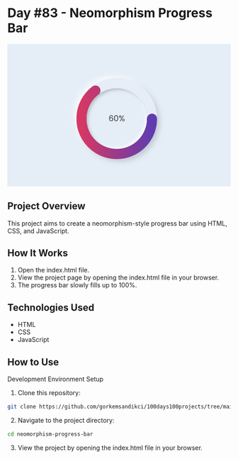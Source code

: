 # Day #83 - Neomorphism Progress Bar

![Project Screenshot](screenshot.png)

## Project Overview
This project aims to create a neomorphism-style progress bar using HTML, CSS, and JavaScript.

## How It Works
1. Open the index.html file.
2. View the project page by opening the index.html file in your browser.
3. The progress bar slowly fills up to 100%.


## Technologies Used

- HTML
- CSS
- JavaScript

## How to Use
Development Environment Setup
1. Clone this repository:
```sh
git clone https://github.com/gorkemsandikci/100days100projects/tree/main/083-Neomorphism-Progress-Bar
```
2. Navigate to the project directory:
```sh
cd neomorphism-progress-bar
```
3. View the project by opening the index.html file in your browser.